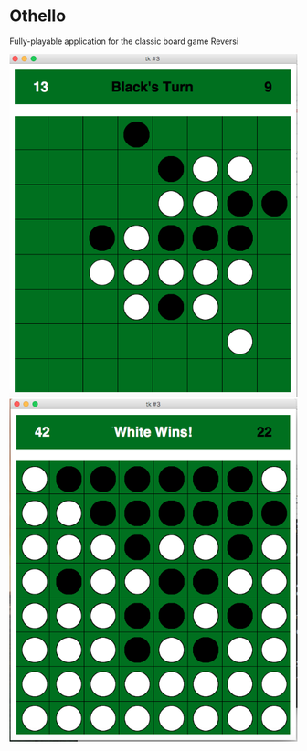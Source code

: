 # Othello
Fully-playable application for the classic board game Reversi

![Alt tag](https://github.com/alvin562/Othello/blob/master/pic1.png)
![Alt tag](https://github.com/alvin562/Othello/blob/master/pic2.png)
